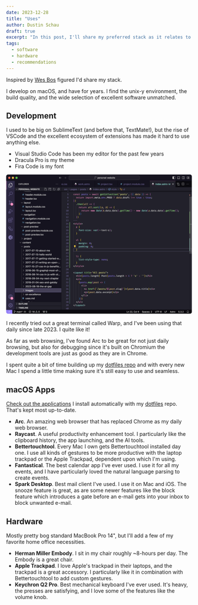 ```yaml
---
date: 2023-12-28
title: "Uses"
author: Dustin Schau
draft: true
excerpt: "In this post, I'll share my preferred stack as it relates to development. Software, hardware, and everything in between."
tags:
  - software
  - hardware
  - recommendations
---
```


Inspired by [Wes Bos](https://wesbos.com/uses) figured I'd share my stack.

I develop on macOS, and have for years. I find the unix-y environment, the build quality, and the wide selection of excellent software unmatched.

## Development

I used to be big on SublimeText (and before that, TextMate!), but the rise of VSCode and the excellent ecosystem of extensions has made it hard to use anything else.

- Visual Studio Code has been my editor for the past few years
- Dracula Pro is my theme
- Fira Code is my font

![VSCode](./images/vscode.png)

I recently tried out a great terminal called Warp, and I've been using that daily since late 2023. I quite like it!

As far as web browsing, I've found Arc to be great for not just daily browsing, but also for debugging since it's built on Chromium the development tools are just as good as they are in Chrome.

I spent quite a bit of time building up my [dotfiles repo](https://github.com/dschau/dotfiles) and with every new Mac I spend a little time making sure it's still easy to use and seamless.

## macOS Apps

[Check out the applications](https://github.com/DSchau/dotfiles/blob/main/init/applications.txt) I install automatically with my [dotfiles](https://github.com/dschau/dotfiles) repo. That's kept most up-to-date.

- **Arc**. An amazing web browser that has replaced Chrome as my daily web browser. 
- **Raycast**. A useful productivity enhancement tool. I particularly like the clipboard history, the app launching, and the AI tools.
- **Bettertouchtool**. Every Mac I own gets Bettertouchtool installed day one. I use all kinds of gestures to be more productive with the laptop trackpad or the Apple Trackpad, dependent upon which I'm using.
- **Fantastical**. The best calendar app I've ever used. I use it for all my events, and I have particularly loved the natural language parsing to create events.
- **Spark Desktop**. Best mail client I've used. I use it on Mac and iOS. The snooze feature is great, as are some newer features like the block feature which introduces a gate before an e-mail gets into your inbox to block unwanted e-mail.

## Hardware

Mostly pretty bog standard MacBook Pro 14", but I'll add a few of my favorite home office necessities.

- **Herman Miller Embody**. I sit in my chair roughly ~8-hours per day. The Embody is a great chair.
- **Apple Trackpad**. I love Apple's trackpad in their laptops, and the trackpad is a great accessory. I particularly like it in combination with Bettertouchtool to add custom gestures.
- **Keychron Q2 Pro**. Best mechanical keyboard I've ever used. It's heavy, the presses are satisfying, and I love some of the features like the volume knob.
